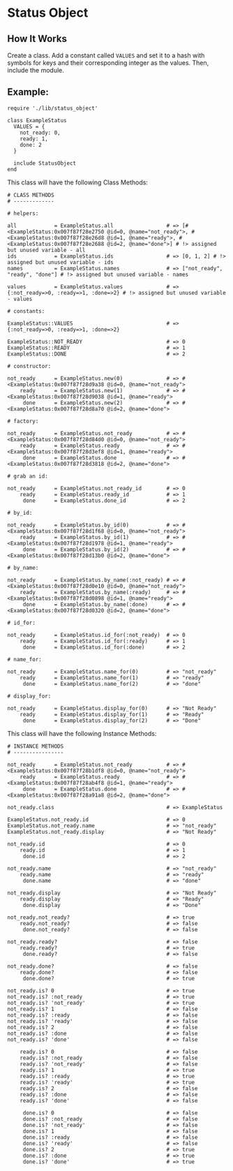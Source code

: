 
# Status Object

## How It Works

Create a class.  Add a constant called `VALUES` and set it to a hash with
symbols for keys and their corresponding integer as the values.  Then, include
the module.

## Example:

    require './lib/status_object'

    class ExampleStatus
      VALUES = {
        not_ready: 0,
        ready: 1,
        done: 2
      }

      include StatusObject
    end

This class will have the following Class Methods:

    # CLASS METHODS
    # -------------

    # helpers:

    all            = ExampleStatus.all                 # => [#<ExampleStatus:0x007f87f28e2750 @id=0, @name="not_ready">, #<ExampleStatus:0x007f87f28e26d8 @id=1, @name="ready">, #<ExampleStatus:0x007f87f28e2688 @id=2, @name="done">] # !> assigned but unused variable - all
    ids            = ExampleStatus.ids                 # => [0, 1, 2] # !> assigned but unused variable - ids
    names          = ExampleStatus.names               # => ["not_ready", "ready", "done"] # !> assigned but unused variable - names

    values         = ExampleStatus.values              # => {:not_ready=>0, :ready=>1, :done=>2} # !> assigned but unused variable - values

    # constants:

    ExampleStatus::VALUES                              # => {:not_ready=>0, :ready=>1, :done=>2}

    ExampleStatus::NOT_READY                           # => 0
    ExampleStatus::READY                               # => 1
    ExampleStatus::DONE                                # => 2

    # constructor:

    not_ready      = ExampleStatus.new(0)              # => #<ExampleStatus:0x007f87f28d9a38 @id=0, @name="not_ready">
        ready      = ExampleStatus.new(1)              # => #<ExampleStatus:0x007f87f28d9038 @id=1, @name="ready">
         done      = ExampleStatus.new(2)              # => #<ExampleStatus:0x007f87f28d8a70 @id=2, @name="done">

    # factory:

    not_ready      = ExampleStatus.not_ready           # => #<ExampleStatus:0x007f87f28d84d0 @id=0, @name="not_ready">
        ready      = ExampleStatus.ready               # => #<ExampleStatus:0x007f87f28d3ef8 @id=1, @name="ready">
         done      = ExampleStatus.done                # => #<ExampleStatus:0x007f87f28d3818 @id=2, @name="done">

    # grab an id:

    not_ready      = ExampleStatus.not_ready_id        # => 0
        ready      = ExampleStatus.ready_id            # => 1
         done      = ExampleStatus.done_id             # => 2

    # by_id:

    not_ready      = ExampleStatus.by_id(0)            # => #<ExampleStatus:0x007f87f28d1f68 @id=0, @name="not_ready">
        ready      = ExampleStatus.by_id(1)            # => #<ExampleStatus:0x007f87f28d1978 @id=1, @name="ready">
         done      = ExampleStatus.by_id(2)            # => #<ExampleStatus:0x007f87f28d13b0 @id=2, @name="done">

    # by_name:

    not_ready      = ExampleStatus.by_name(:not_ready) # => #<ExampleStatus:0x007f87f28d0e10 @id=0, @name="not_ready">
        ready      = ExampleStatus.by_name(:ready)     # => #<ExampleStatus:0x007f87f28d0898 @id=1, @name="ready">
         done      = ExampleStatus.by_name(:done)      # => #<ExampleStatus:0x007f87f28d0320 @id=2, @name="done">

    # id_for:

    not_ready      = ExampleStatus.id_for(:not_ready)  # => 0
        ready      = ExampleStatus.id_for(:ready)      # => 1
         done      = ExampleStatus.id_for(:done)       # => 2

    # name_for:

    not_ready      = ExampleStatus.name_for(0)         # => "not_ready"
        ready      = ExampleStatus.name_for(1)         # => "ready"
         done      = ExampleStatus.name_for(2)         # => "done"

    # display_for:

    not_ready      = ExampleStatus.display_for(0)      # => "Not Ready"
        ready      = ExampleStatus.display_for(1)      # => "Ready"
         done      = ExampleStatus.display_for(2)      # => "Done"

This class will have the following Instance Methods:

    # INSTANCE METHODS
    # ----------------

    not_ready      = ExampleStatus.not_ready           # => #<ExampleStatus:0x007f87f28b1df8 @id=0, @name="not_ready">
        ready      = ExampleStatus.ready               # => #<ExampleStatus:0x007f87f28ab4f8 @id=1, @name="ready">
         done      = ExampleStatus.done                # => #<ExampleStatus:0x007f87f28a91a8 @id=2, @name="done">

    not_ready.class                                    # => ExampleStatus

    ExampleStatus.not_ready.id                         # => 0
    ExampleStatus.not_ready.name                       # => "not_ready"
    ExampleStatus.not_ready.display                    # => "Not Ready"

    not_ready.id                                       # => 0
        ready.id                                       # => 1
         done.id                                       # => 2

    not_ready.name                                     # => "not_ready"
        ready.name                                     # => "ready"
         done.name                                     # => "done"

    not_ready.display                                  # => "Not Ready"
        ready.display                                  # => "Ready"
         done.display                                  # => "Done"

    not_ready.not_ready?                               # => true
        ready.not_ready?                               # => false
         done.not_ready?                               # => false

    not_ready.ready?                                   # => false
        ready.ready?                                   # => true
         done.ready?                                   # => false

    not_ready.done?                                    # => false
        ready.done?                                    # => false
         done.done?                                    # => true

    not_ready.is? 0                                    # => true
    not_ready.is? :not_ready                           # => true
    not_ready.is? 'not_ready'                          # => true
    not_ready.is? 1                                    # => false
    not_ready.is? :ready                               # => false
    not_ready.is? 'ready'                              # => false
    not_ready.is? 2                                    # => false
    not_ready.is? :done                                # => false
    not_ready.is? 'done'                               # => false

        ready.is? 0                                    # => false
        ready.is? :not_ready                           # => false
        ready.is? 'not_ready'                          # => false
        ready.is? 1                                    # => true
        ready.is? :ready                               # => true
        ready.is? 'ready'                              # => true
        ready.is? 2                                    # => false
        ready.is? :done                                # => false
        ready.is? 'done'                               # => false

         done.is? 0                                    # => false
         done.is? :not_ready                           # => false
         done.is? 'not_ready'                          # => false
         done.is? 1                                    # => false
         done.is? :ready                               # => false
         done.is? 'ready'                              # => false
         done.is? 2                                    # => true
         done.is? :done                                # => true
         done.is? 'done'                               # => true


